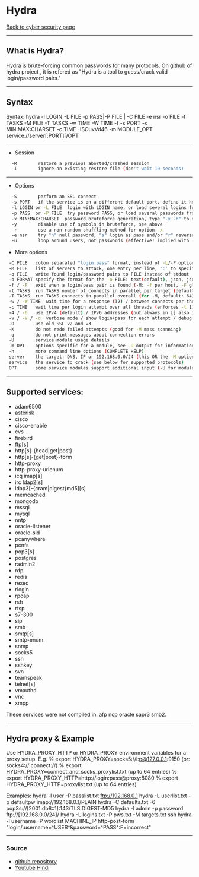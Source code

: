 # Hydra
[Back to cyber security page](index.md)
- --
## What is Hydra?
Hydra is brute-forcing common passwords for many protocols.
On github of hydra project , it is refered as  "Hydra is a tool to guess/crack valid login/password pairs."
- --
## Syntax

Syntax: hydra -l LOGIN|-L FILE -p PASS|-P FILE | -C FILE -e nsr -o FILE -t TASKS -M FILE -T TASKS -w TIME -W TIME -f -s PORT -x MIN:MAX:CHARSET -c TIME -ISOuvVd46 -m MODULE_OPT service://server[:PORT][/OPT
- --
- Session
```bash
  -R        restore a previous aborted/crashed session
  -I        ignore an existing restore file (don't wait 10 seconds)
```
- --
- Options
```bash
  -S        perform an SSL connect
  -s PORT   if the service is on a different default port, define it here
  -l LOGIN or -L FILE  login with LOGIN name, or load several logins from FILE
  -p PASS  or -P FILE  try password PASS, or load several passwords from FILE
  -x MIN:MAX:CHARSET  password bruteforce generation, type "-x -h" to get help
  -y        disable use of symbols in bruteforce, see above
  -r        use a non-random shuffling method for option -x
  -e nsr    try "n" null password, "s" login as pass and/or "r" reversed login
  -u        loop around users, not passwords (effective! implied with -x)
  ```
- More options
 ```bash
  -C FILE   colon separated "login:pass" format, instead of -L/-P options
  -M FILE   list of servers to attack, one entry per line, ':' to specify port
  -o FILE   write found login/password pairs to FILE instead of stdout
  -b FORMAT specify the format for the -o FILE: text(default), json, jsonv1
  -f / -F   exit when a login/pass pair is found (-M: -f per host, -F global)
  -t TASKS  run TASKS number of connects in parallel per target (default: 16)
  -T TASKS  run TASKS connects in parallel overall (for -M, default: 64)
  -w / -W TIME  wait time for a response (32) / between connects per thread (0)
  -c TIME   wait time per login attempt over all threads (enforces -t 1)
  -4 / -6   use IPv4 (default) / IPv6 addresses (put always in [] also in -M)
  -v / -V / -d  verbose mode / show login+pass for each attempt / debug mode 
  -O        use old SSL v2 and v3
  -K        do not redo failed attempts (good for -M mass scanning)
  -q        do not print messages about connection errors
  -U        service module usage details
  -m OPT    options specific for a module, see -U output for information
  -h        more command line options (COMPLETE HELP)
  server    the target: DNS, IP or 192.168.0.0/24 (this OR the -M option)
  service   the service to crack (see below for supported protocols)
  OPT       some service modules support additional input (-U for module help)
```

- --
## Supported services: 
- adam6500 
- asterisk 
- cisco 
- cisco-enable 
- cvs 
- firebird 
- ftp[s] 
- http[s]-{head|get|post} 
- http[s]-{get|post}-form 
- http-proxy 
- http-proxy-urlenum 
- icq imap[s] 
- irc ldap2[s] 
- ldap3[-{cram|digest}md5][s] 
- memcached 
- mongodb 
- mssql 
- mysql 
- nntp 
- oracle-listener 
- oracle-sid 
- pcanywhere 
- pcnfs 
- pop3[s] 
- postgres 
- radmin2 
- rdp 
- redis 
- rexec 
- rlogin 
- rpcap 
- rsh 
- rtsp 
- s7-300 
- sip 
- smb 
- smtp[s] 
- smtp-enum 
- snmp 
- socks5 
- ssh 
- sshkey 
- svn 
- teamspeak 
- telnet[s] 
- vmauthd 
- vnc 
- xmpp

These services were not compiled in: afp ncp oracle sapr3 smb2.
- --
## Hydra proxy & Example
Use HYDRA_PROXY_HTTP or HYDRA_PROXY environment variables for a proxy setup.
E.g. % export HYDRA_PROXY=socks5://l:p@127.0.0.1:9150 (or: socks4:// connect://)
     % export HYDRA_PROXY=connect_and_socks_proxylist.txt  (up to 64 entries)
     % export HYDRA_PROXY_HTTP=http://login:pass@proxy:8080
     % export HYDRA_PROXY_HTTP=proxylist.txt  (up to 64 entries)

Examples:
  hydra -l user -P passlist.txt ftp://192.168.0.1
  hydra -L userlist.txt -p defaultpw imap://192.168.0.1/PLAIN
  hydra -C defaults.txt -6 pop3s://[2001:db8::1]:143/TLS:DIGEST-MD5
  hydra -l admin -p password ftp://[192.168.0.0/24]/
  hydra -L logins.txt -P pws.txt -M targets.txt ssh
  hydra -l username -P wordlist MACHINE_IP http-post-form "login/:username=^USER^&password=^PASS^:F=incorrect" 
- --
### Source
- [github repository](https://github.com/vanhauser-thc/thc-hydra)
- [Youtube Hindi](https://youtu.be/-gE4leMl5Gg)